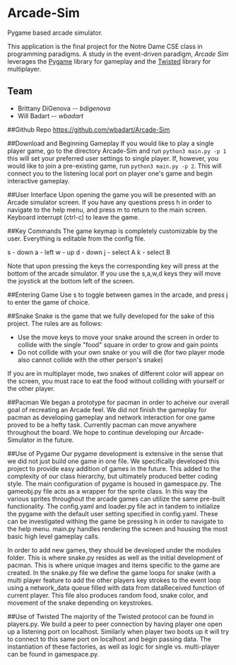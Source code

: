 # Arcade-Sim
Pygame based arcade simulator.

This application is the final project for the Notre Dame CSE class
in programming paradigms. A study in the event-driven paradigm,
*Arcade Sim* leverages the [Pygame](https://www.pygame.org) library
for gameplay and the [Twisted](#) library for multiplayer.

## Team
- Brittany DiGenova -- *bdigenova*
- Will Badart -- *wbadart*

##Github Repo
https://github.com/wbadart/Arcade-Sim

##Download and Beginning Gameplay
If you would like to play a single player game, go to the directory Arcade-Sim
and run `python3 main.py -p 1` this will set your preferred user settings to single player.
If, however, you would like to join a pre-existing game, run `python3 main.py -p 2`. This will
connect you to the listening local port on player one's game and begin interactive gameplay.

##User Interface
Upon opening the game you will be presented with an Arcade simulator screen. If you have any
questions press h in order to navigate to the help menu, and press m to return to the main
screen. Keyboard interrupt (ctrl-c) to leave the game.

##Key Commands
The game keymap is completely customizable by the user. Everything is editable from the config file.

s - down
a - left
w - up
d - down
j - select A
k - select B

Note that upon pressing the keys the corresponding key will press at the bottom of the arcade
simulator. If you use the s,a,w,d keys they will move the joystick at the bottom left of the
screen.

##Entering Game
Use s to toggle between games in the arcade, and press j to enter the game of choice.

##Snake
Snake is the game that we fully developed for the sake of this project. The rules are as follows:
- Use the move keys to move your snake around the screen in order to collide with the single "food" square in order to grow and gain points
- Do not collide with your own snake or you will die (for two player mode also cannot collide with the other person's snake)

If you are in multiplayer mode, two snakes of different color will appear on the screen, you must race to eat the food without colliding
with yourself or the other player.

##Pacman
We began a prototype for pacman in order to acheive our overall goal of recreating an Arcade feel. We did not finish the gameplay for pacman
as developing gameplay and network interaction for one game proved to be a hefty task. Currently pacman can move anywhere throughout the board.
We hope to continue developing our Arcade-Simulator in the future.

##Use of Pygame
Our pygame development is extensive in the sense that we did not just build one game in one file. We specifically developed this project to provide
easy addition of games in the future. This added to the complexity of our class hierarchy, but ultimately produced better coding style. The main
configuration of pygame is housed in gamespace.py. The gameobj.py file acts as a wrapper for the sprite class. In this way the various sprites throughout
the arcade games can utilize the same pre-built functionality. The config.yaml and loader.py file act in tandem to initialize the pygame with the default
user setting specified in config.yaml. These can be investigated withing the game be pressing h in order to navigate to the help menu. main.py handles rendering
the screen and housing the most basic high level gameplay calls.

In order to add new games, they should be developed under the modules folder. This is where snake.py resides as well as the initial development of pacman. This is
where unique images and items specific to the game are created. In the snake.py file we define the game loops for snake (with a multi player feature to add the other
players key strokes to the event loop using a network_data queue filled with data from dataReceived function of current player. This file also produces random food,
snake color, and movement of the snake depending on keystrokes.

##Use of Twisted
The majority of the Twisted protocol can be found in players.py. We build a peer to peer connection by having player one open up a listening port on localhost. Similarly
when player two boots up it will try to connect to this same port on localhost and begin passing data. The instantiation of these factories, as well as logic for
single vs. multi-player can be found in gamespace.py.

